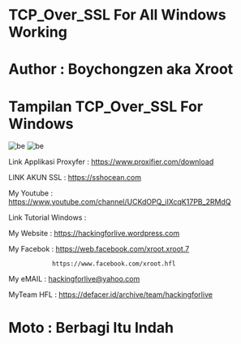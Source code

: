 # TCP_Over_SSL For All Windows Working 

# Author : Boychongzen aka Xroot

# Tampilan TCP_Over_SSL For Windows 
![be](https://raw.githubusercontent.com/boychongzen18/TCP_Over_SSL/master/tcp.jpg)
![be](https://raw.githubusercontent.com/boychongzen18/TCP_Over_SSL/master/tcp1.jpg)

Link Applikasi Proxyfer : https://www.proxifier.com/download

LINK AKUN SSL           : https://sshocean.com

My Youtube    : https://www.youtube.com/channel/UCKdOPQ_iIXcqK17PB_2RMdQ

Link Tutorial Windows : 

My Website    : https://hackingforlive.wordpress.com

My Facebok    : https://web.facebook.com/xroot.xroot.7

                https://www.facebook.com/xroot.hfl

My eMAIL      : hackingforlive@yahoo.com

MyTeam HFL    : https://defacer.id/archive/team/hackingforlive

# Moto : Berbagi Itu Indah
